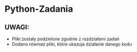 ﻿# Python-Zadania

## UWAGI:
* Pliki zostały podzielone zgodnie z rozdziałami zadań
* Dodano również pliki, które ukazuja działanie danego kodu
